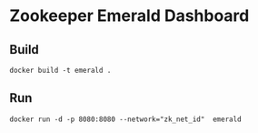 # Zookeeper Emerald Dashboard

## Build

`docker build -t emerald .`

## Run

`docker run -d -p 8080:8080 --network="zk_net_id"  emerald`